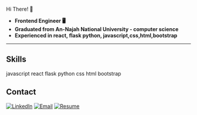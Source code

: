 Hi There! 👋

- **Frontend Engineer 🖥️**
- **Graduated from An-Najah National University - computer science**
- **Experienced in react, flask python, javascript,css,html,bootstrap**

---


## Skills
javascript
react
flask python
css
html
bootstrap

## Contact

[![LinkedIn](https://img.shields.io/badge/LinkedIn-0A66C2?style=for-the-badge&logo=linkedin&logoColor=white)](www.linkedin.com/in/razan-j-mohammad/)
[![Email](https://img.shields.io/badge/Email-D14836?style=for-the-badge&logo=gmail&logoColor=white)](mohammad.razanj@gmail.com)
[![Resume](https://img.shields.io/badge/Resume-4285F4?style=for-the-badge&logo=googledrive&logoColor=white)]([https://your-resume-link.com](https://drive.google.com/file/d/1lLUSkHnUcd9pEb71SQIGUNqDGILLvLQE/view?usp=drive_link))

